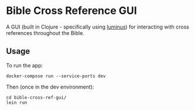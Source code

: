 # Bible Cross Reference GUI

A GUI (built in Clojure - specifically using [luminus](https://luminusweb.com/)) for interacting with cross references throughout the Bible.

## Usage

To run the app:

```
docker-compose run --service-ports dev
```

Then (once in the dev environment):

```
cd bible-cross-ref-gui/
lein run
```

